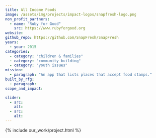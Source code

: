 ```yaml
---
title: All Income Foods
image: /assets/img/projects/impact-logos/snapfresh-logo.png
non_profit_partners:
  - name: "Ruby for Good"
    src: https://www.rubyforgood.org
website:
github_repo: https://github.com/SnapFresh/SnapFresh
years:
  - year: 2015
categories:
  - category: "children & families"
  - category: "community building"
  - category: "youth issues"
mission:
  - paragraph: "An app that lists places that accept food stamps."
built_by_rfg:
  - paragraph:
scope_and_impact:

slider:
  - src:
    alt:
  - src:
    alt:
---
```


{% include our_work/project.html %}
